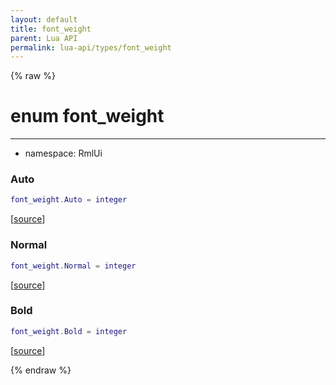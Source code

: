 ```yaml
---
layout: default
title: font_weight
parent: Lua API
permalink: lua-api/types/font_weight
---
```


{% raw %}

# enum font_weight
---

- namespace: RmlUi




### Auto

```lua
font_weight.Auto = integer
```

[<a href="https://github.com/beyond-all-reason/RecoilEngine/blob/b29554ca8a91605fa235eafe60ad740783359665/rts/Rml/SolLua/bind/Global.cpp#L676-L676" target="_blank">source</a>]








### Normal

```lua
font_weight.Normal = integer
```

[<a href="https://github.com/beyond-all-reason/RecoilEngine/blob/b29554ca8a91605fa235eafe60ad740783359665/rts/Rml/SolLua/bind/Global.cpp#L678-L678" target="_blank">source</a>]








### Bold

```lua
font_weight.Bold = integer
```

[<a href="https://github.com/beyond-all-reason/RecoilEngine/blob/b29554ca8a91605fa235eafe60ad740783359665/rts/Rml/SolLua/bind/Global.cpp#L680-L680" target="_blank">source</a>]











{% endraw %}